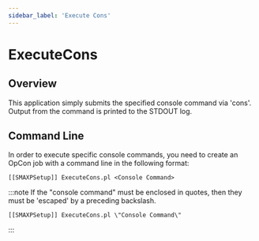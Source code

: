 ```yaml
---
sidebar_label: 'Execute Cons'
---
```


# ExecuteCons

## Overview

This application simply submits the specified console command via 'cons'. Output from the command is printed to the STDOUT log.

## Command Line

In order to execute specific console commands, you need to create an OpCon job with a command line in the following format:

``` [[SMAXPSetup]] ExecuteCons.pl <Console Command> ```

:::note
If the "console command" must be enclosed in quotes, then they must be 'escaped' by a preceding backslash.
```
[[SMAXPSetup]] ExecuteCons.pl \"Console Command\"
```
:::
